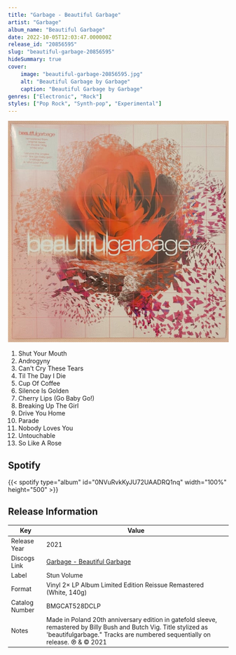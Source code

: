 ```yaml
---
title: "Garbage - Beautiful Garbage"
artist: "Garbage"
album_name: "Beautiful Garbage"
date: 2022-10-05T12:03:47.000000Z
release_id: "20856595"
slug: "beautiful-garbage-20856595"
hideSummary: true
cover:
    image: "beautiful-garbage-20856595.jpg"
    alt: "Beautiful Garbage by Garbage"
    caption: "Beautiful Garbage by Garbage"
genres: ["Electronic", "Rock"]
styles: ["Pop Rock", "Synth-pop", "Experimental"]
---
```


![Beautiful Garbage by Garbage](beautiful-garbage-20856595.jpg)

<!-- section break -->

1. Shut Your Mouth
2. Androgyny
3. Can't Cry These Tears
4. Til The Day I Die
5. Cup Of Coffee
6. Silence Is Golden
7. Cherry Lips (Go Baby Go!)
8. Breaking Up The Girl
9. Drive You Home
10. Parade
11. Nobody Loves You
12. Untouchable
13. So Like A Rose

<!-- section break -->


## Spotify
{{< spotify type="album" id="0NVuRvkKyJU72UAADRQ1nq" width="100%" height="500" >}}




## Release Information
|  Key           | Value                                                |
| ---------------| ---------------------------------------------------- |
| Release Year   | 2021                                   |
| Discogs Link   | [Garbage - Beautiful Garbage](https://www.discogs.com/release/20856595-Garbage-Beautiful-Garbage) |
| Label          | Stun Volume |
| Format         | Vinyl 2× LP Album Limited Edition Reissue Remastered (White, 140g) |
| Catalog Number | BMGCAT528DCLP |
| Notes | Made in Poland  20th anniversary edition in gatefold sleeve, remastered by Billy Bush and Butch Vig.  Title stylized as 'beautifulgarbage."  Tracks are numbered sequentially on release.  ℗ & © 2021 |